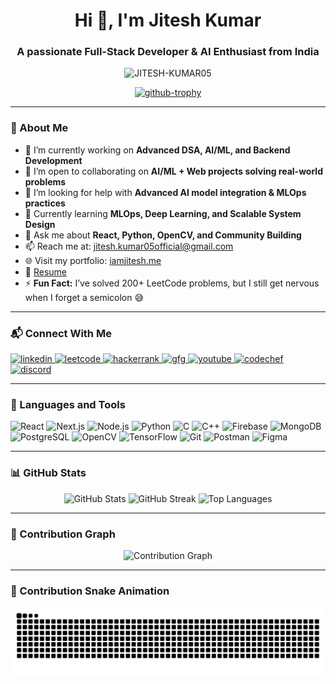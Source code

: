 <h1 align="center">Hi 👋, I'm Jitesh Kumar</h1>
<h3 align="center">A passionate Full-Stack Developer & AI Enthusiast from India</h3>

<p align="center">
  <img src="https://komarev.com/ghpvc/?username=JITESH-KUMAR05&label=Profile%20views&color=0e75b6&style=flat" alt="JITESH-KUMAR05" />
</p>

<p align="center">
  <a href="https://github.com/ryo-ma/github-profile-trophy">
    <img src="https://github-profile-trophy.vercel.app/?username=JITESH-KUMAR05&theme=onedark&margin-w=10&no-bg=true&row=2&column=3" alt="github-trophy" />
  </a>
</p>

---

### 🚀 About Me

- 🔭 I’m currently working on **Advanced DSA, AI/ML, and Backend Development**
- 👯 I’m open to collaborating on **AI/ML + Web projects solving real-world problems**
- 🤝 I’m looking for help with **Advanced AI model integration & MLOps practices**
- 🌱 Currently learning **MLOps, Deep Learning, and Scalable System Design**
- 💬 Ask me about **React, Python, OpenCV, and Community Building**
- 📫 Reach me at: [jitesh.kumar05official@gmail.com](mailto:jitesh.kumar05official@gmail.com)
- 🌐 Visit my portfolio: [iamjitesh.me](https://www.iamjitesh.me)
- 📄 [Resume](https://drive.google.com/file/d/1BkeNCI7IAyIpECk1biUKytrvY7tI6HCa/view?usp=sharing)
- ⚡ **Fun Fact:** I’ve solved 200+ LeetCode problems, but I still get nervous when I forget a semicolon 😅

---

### 📬 Connect With Me

<p align="left">
  <a href="https://linkedin.com/in/jiteshkumar05" target="_blank">
    <img src="https://raw.githubusercontent.com/rahuldkjain/github-profile-readme-generator/master/src/images/icons/Social/linked-in-alt.svg" alt="linkedin" height="30" width="40" />
  </a>
  <a href="https://leetcode.com/u/jitesh_kumar05" target="_blank">
    <img src="https://raw.githubusercontent.com/rahuldkjain/github-profile-readme-generator/master/src/images/icons/Social/leet-code.svg" alt="leetcode" height="30" width="40" />
  </a>
  <a href="https://www.hackerrank.com/jitesh_kumar05o1" target="_blank">
    <img src="https://raw.githubusercontent.com/rahuldkjain/github-profile-readme-generator/master/src/images/icons/Social/hackerrank.svg" alt="hackerrank" height="30" width="40" />
  </a>
  <a href="https://www.geeksforgeeks.org/user/jiteshkumarp9as/" target="_blank">
    <img src="https://raw.githubusercontent.com/rahuldkjain/github-profile-readme-generator/master/src/images/icons/Social/geeks-for-geeks.svg" alt="gfg" height="30" width="40" />
  </a>
  <a href="https://www.youtube.com/@jiteshiscreator" target="_blank">
    <img src="https://raw.githubusercontent.com/rahuldkjain/github-profile-readme-generator/master/src/images/icons/Social/youtube.svg" alt="youtube" height="30" width="40" />
  </a>
 <a href="https://www.codechef.com/users/jitesh_kumar05" target="_blank">
  <img src="https://img.shields.io/badge/-CodeChef-5B4638?style=for-the-badge&logo=CodeChef&logoColor=white" alt="codechef" />
</a>
  <a href="https://discord.gg/jk05_" target="_blank">
    <img src="https://raw.githubusercontent.com/rahuldkjain/github-profile-readme-generator/master/src/images/icons/Social/discord.svg" alt="discord" height="30" width="40" />
  </a>
</p>

---

### 🧰 Languages and Tools

<p align="left">
  <img src="https://cdn.jsdelivr.net/gh/devicons/devicon/icons/react/react-original.svg" width="40" alt="React"/>
  <img src="https://cdn.jsdelivr.net/gh/devicons/devicon/icons/nextjs/nextjs-original.svg" width="40" alt="Next.js"/>
  <img src="https://cdn.jsdelivr.net/gh/devicons/devicon/icons/nodejs/nodejs-original.svg" width="40" alt="Node.js"/>
  <img src="https://cdn.jsdelivr.net/gh/devicons/devicon/icons/python/python-original.svg" width="40" alt="Python"/>
  <img src="https://cdn.jsdelivr.net/gh/devicons/devicon/icons/c/c-original.svg" width="40" alt="C"/>
  <img src="https://cdn.jsdelivr.net/gh/devicons/devicon/icons/cplusplus/cplusplus-original.svg" width="40" alt="C++"/>
  <img src="https://cdn.jsdelivr.net/gh/devicons/devicon/icons/firebase/firebase-plain.svg" width="40" alt="Firebase"/>
  <img src="https://cdn.jsdelivr.net/gh/devicons/devicon/icons/mongodb/mongodb-original.svg" width="40" alt="MongoDB"/>
  <img src="https://cdn.jsdelivr.net/gh/devicons/devicon/icons/postgresql/postgresql-original.svg" width="40" alt="PostgreSQL"/>
  <img src="https://cdn.jsdelivr.net/gh/devicons/devicon/icons/opencv/opencv-original.svg" width="40" alt="OpenCV"/>
  <img src="https://cdn.jsdelivr.net/gh/devicons/devicon/icons/tensorflow/tensorflow-original.svg" width="40" alt="TensorFlow"/>
  <img src="https://cdn.jsdelivr.net/gh/devicons/devicon/icons/git/git-original.svg" width="40" alt="Git"/>
  <img src="https://cdn.jsdelivr.net/gh/devicons/devicon/icons/postman/postman-original.svg" width="40" alt="Postman"/>
  <img src="https://cdn.jsdelivr.net/gh/devicons/devicon/icons/figma/figma-original.svg" width="40" alt="Figma"/>
</p>

---

### 📊 GitHub Stats

<p align="center">
  <img src="https://github-readme-stats-git-master-jitesh-kumars-projects.vercel.app/api?username=JITESH-KUMAR05&show_icons=true&locale=en&theme=tokyonight&count_private=true" alt="GitHub Stats" />
  <img src="https://github-readme-streak-stats.herokuapp.com/?user=JITESH-KUMAR05&theme=tokyonight" alt="GitHub Streak" />
  <img src="https://github-readme-stats-git-master-jitesh-kumars-projects.vercel.app/api/top-langs/?username=JITESH-KUMAR05&layout=compact&theme=tokyonight" alt="Top Languages" />
</p>

---

### 🔁 Contribution Graph

<p align="center">
  <img src="https://github-readme-activity-graph.vercel.app/graph?username=JITESH-KUMAR05&theme=react-dark" alt="Contribution Graph" />
</p>

---

### 🐍 Contribution Snake Animation

<p align="center">
  <img src="https://github.com/JITESH-KUMAR05/JITESH-KUMAR05/blob/output/github-contribution-grid-snake.svg" alt="Snake animation" />
</p>
